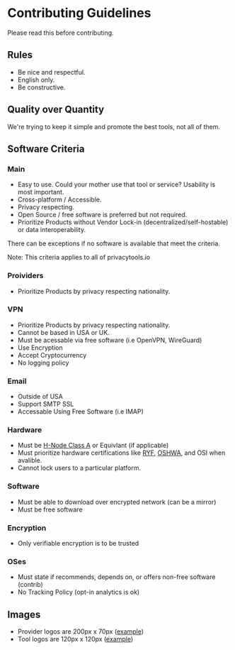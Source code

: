 # Contributing Guidelines

Please read this before contributing.

## Rules

- Be nice and respectful.
- English only.
- Be constructive.

## Quality over Quantity

We're trying to keep it simple and promote the best tools, not all of them.

## Software Criteria
### Main
- Easy to use. Could your mother use that tool or service? Usability is most important.
- Cross-platform / Accessible.
- Privacy respecting.
- Open Source / free software is preferred but not required.
- Prioritize Products without Vendor Lock-in (decentralized/self-hostable) or data interoperability.

There can be exceptions if no software is available that meet the criteria.

Note: This criteria applies to all of privacytools.io
### Proividers
- Prioritize Products by privacy respecting nationality.

### VPN
- Prioritize Products by privacy respecting nationality.
- Cannot be based in USA or UK.
- Must be acessable via free software (i.e OpenVPN, WireGuard)
- Use Encryption
- Accept Cryptocurrency
- No logging policy

### Email
- Outside of USA
- Support SMTP SSL
- Accessable Using Free Software (i.e IMAP)

### Hardware
- Must be [H-Node Class A](https://h-node.org/wiki/page/en/compatibility-classes) or Equivlant (if applicable)
- Must prioritize hardware certifications like [RYF](https://ryf.fsf.org/), [OSHWA](https://certification.oshwa.org/), and OSI when avalible.
- Cannot lock users to a particular platform.

### Software
- Must be able to download over encrypted network (can be a mirror)
- Must be free software

### Encryption
- Only verifiable encryption is to be trusted

### OSes
- Must state if recommends, depends on, or offers non-free software (contrib)
- No Tracking Policy (opt-in analytics is ok)

## Images

- Provider logos are 200px x 70px ([example](https://www.privacytools.io/assets/img/provider/AirVPN.png))
- Tool logos are 120px x 120px ([example](https://www.privacytools.io/assets/img/tools/ChatSecure.png))
